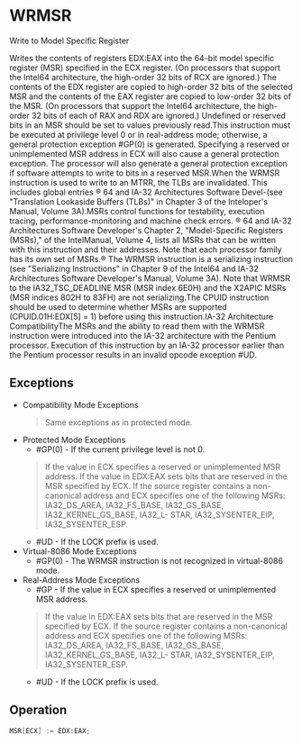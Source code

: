 # WRMSR

Write to Model Specific Register

Writes the contents of registers EDX:EAX into the 64-bit model specific register (MSR) specified in the ECX register.
(On processors that support the Intel64 architecture, the high-order 32 bits of RCX are ignored.) The contents of the EDX register are copied to high-order 32 bits of the selected MSR and the contents of the EAX register are copied to low-order 32 bits of the MSR.
(On processors that support the Intel64 architecture, the high-order 32 bits of each of RAX and RDX are ignored.) Undefined or reserved bits in an MSR should be set to values previously read.This instruction must be executed at privilege level 0 or in real-address mode; otherwise, a general protection exception #GP(0) is generated.
Specifying a reserved or unimplemented MSR address in ECX will also cause a general protection exception.
The processor will also generate a general protection exception if software attempts to write to bits in a reserved MSR.When the WRMSR instruction is used to write to an MTRR, the TLBs are invalidated.
This includes global entries ® 64 and IA-32 Architectures Software Devel-(see "Translation Lookaside Buffers (TLBs)" in Chapter 3 of the Inteloper's Manual, Volume 3A).MSRs control functions for testability, execution tracing, performance-monitoring and machine check errors.
® 64 and IA-32 Architectures Software Developer's Chapter 2, "Model-Specific Registers (MSRs)," of the IntelManual, Volume 4, lists all MSRs that can be written with this instruction and their addresses.
Note that each processor family has its own set of MSRs.® The WRMSR instruction is a serializing instruction (see "Serializing Instructions" in Chapter 9 of the Intel64 and IA-32 Architectures Software Developer's Manual, Volume 3A).
Note that WRMSR to the IA32_TSC_DEADLINE MSR (MSR index 6E0H) and the X2APIC MSRs (MSR indices 802H to 83FH) are not serializing.The CPUID instruction should be used to determine whether MSRs are supported (CPUID.01H:EDX[5] = 1) before using this instruction.IA-32 Architecture CompatibilityThe MSRs and the ability to read them with the WRMSR instruction were introduced into the IA-32 architecture with the Pentium processor.
Execution of this instruction by an IA-32 processor earlier than the Pentium processor results in an invalid opcode exception #UD.

## Exceptions

- Compatibility Mode Exceptions
  > Same exceptions as in protected mode.
- Protected Mode Exceptions
  - #GP(0) - If the current privilege level is not 0.
  > If the value in ECX specifies a reserved or unimplemented MSR address.
  > If the value in EDX:EAX sets bits that 
  > are reserved in the MSR specified by ECX.
  > If the source register contains a non-canonical address and ECX specifies one of the following 
  > MSRs: IA32_DS_AREA, IA32_FS_BASE, IA32_GS_BASE, IA32_KERNEL_GS_BASE, IA32_L-
  > STAR, IA32_SYSENTER_EIP, IA32_SYSENTER_ESP.
  - #UD - If the LOCK prefix is used.
- Virtual-8086 Mode Exceptions
  - #GP(0) - The WRMSR instruction is not recognized in virtual-8086 mode.
- Real-Address Mode Exceptions
  - #GP - If the value in ECX specifies a reserved or unimplemented MSR address.
  > If the value in EDX:EAX sets bits that 
  > are reserved in the MSR specified by ECX.
  > If the source register contains a non-canonical address and ECX specifies one of the following 
  > MSRs: IA32_DS_AREA, IA32_FS_BASE, IA32_GS_BASE, IA32_KERNEL_GS_BASE, IA32_L-
  > STAR, IA32_SYSENTER_EIP, IA32_SYSENTER_ESP.
  - #UD - If the LOCK prefix is used.

## Operation

```C
MSR[ECX] := EDX:EAX;
```
